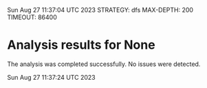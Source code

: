 Sun Aug 27 11:37:04 UTC 2023
STRATEGY: dfs
MAX-DEPTH: 200
TIMEOUT: 86400
# Analysis results for None
The analysis was completed successfully. No issues were detected.

Sun Aug 27 11:37:24 UTC 2023
